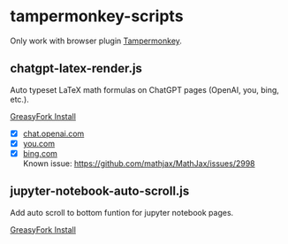 # tampermonkey-scripts

Only work with browser plugin [Tampermonkey](https://www.tampermonkey.net/).

## chatgpt-latex-render.js

Auto typeset LaTeX math formulas on ChatGPT pages (OpenAI, you, bing, etc.).

[GreasyFork Install](https://greasyfork.org/zh-CN/scripts/456049)


- [x] [chat.openai.com](https://chat.openai.com)
- [x] [you.com](https://you.com/search?q=chatgpt&tbm=youchat)
- [x] [bing.com](https://bing.com/new)  
  Known issue: https://github.com/mathjax/MathJax/issues/2998

## jupyter-notebook-auto-scroll.js

Add auto scroll to bottom funtion for jupyter notebook pages.

[GreasyFork Install](https://greasyfork.org/zh-CN/scripts/418158)
